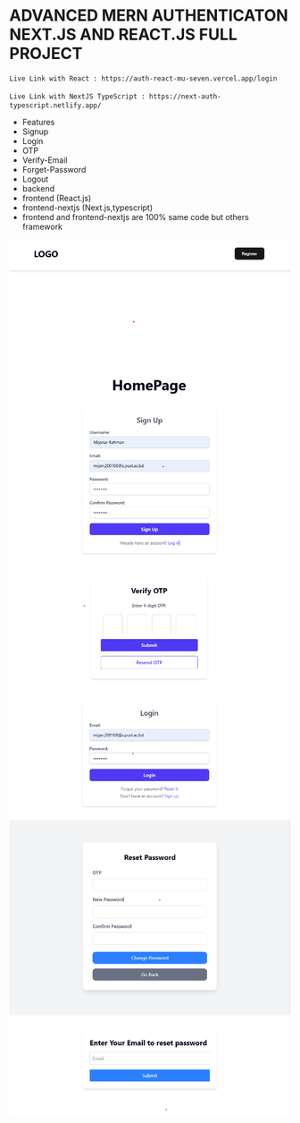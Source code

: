 # ADVANCED MERN AUTHENTICATON NEXT.JS AND REACT.JS FULL PROJECT

```
Live Link with React : https://auth-react-mu-seven.vercel.app/login

Live Link with NextJS TypeScript : https://next-auth-typescript.netlify.app/
```

-   Features
-   Signup
-   Login
-   OTP
-   Verify-Email
-   Forget-Password
-   Logout
-   backend
-   frontend (React.js)
-   frontend-nextjs (Next.js,typescript)
-   frontend and frontend-nextjs are 100% same code but others framework

![1-homepage](./project-images/1-homepage.png)
![2-signup](./project-images/2-signuppage.png)
![3-verifypage](./project-images/3-verifyotp.png)
![4-login](./project-images/4-login.png)
![5-reset-password](./project-images/5-reset-password.png)
![6-email-rest](./project-images/6-email-reset-password.png)
